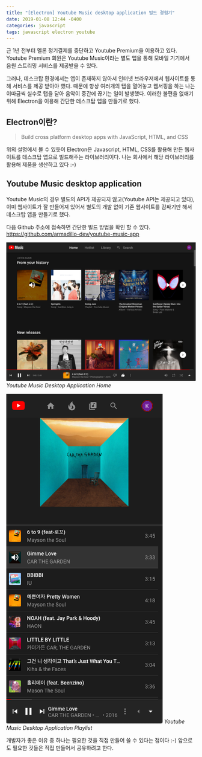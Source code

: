 ```yaml
---
title: "[Electron] Youtube Music desktop application 빌드 경험기"
date: 2019-01-08 12:44 -0400
categories: javascript
tags: javascript electron youtube
---
```


근 1년 전부터 멜론 정기결제를 중단하고 Youtube Premium을 이용하고 있다. Youtube Premium 회원은 Youtube Music이라는 별도 앱을 통해 모바일 기기에서 음원 스트리밍 서비스를 제공받을 수 있다. 

그러나, 데스크탑 환경에서는 앱이 존재하지 않아서 인터넷 브라우저에서 웹사이트를 통해 서비스를 제공 받아야 했다. 때문에 항상 여러개의 탭을 열어놓고 웹서핑을 하는 나는 이따금씩 실수로 탭을 닫아 음악이 중간에 끊기는 일이 발생했다. 이러한 불편을 없애기 위해 Electron을 이용해 간단한 데스크탑 앱을 만들기로 했다. 

## Electron이란?

> Build cross platform desktop apps with JavaScript, HTML, and CSS

위의 설명에서 볼 수 있듯이 Electron은 Javascript, HTML, CSS를 활용해 만든 웹사이트를 데스크탑 앱으로 빌드해주는 라이브러리이다. 나는 회사에서 해당 라이브러리를 활용해 제품을 생산하고 있다 :-)

## Youtube Music desktop application

Youtube Music의 경우 별도의 API가 제공되지 않고(Youtube API는 제공되고 있다), 이미 웹사이트가 잘 만들어져 있어서 별도의 개발 없이 기존 웹사이트를 감싸기만 해서 데스크탑 앱을 만들기로 했다.

다음 Github 주소에 접속하면 간단한 빌드 방법을 확인 할 수 있다.
https://github.com/armadillo-dev/youtube-music-app

![Youtube Music Desktop Application Home](/asserts/images/youtube-music-desktop-app-main.png)
*Youtube Music Desktop Application Home*

![Youtube Music Desktop Application Playlist](/asserts/images/youtube-music-desktop-app-playlist.png)
*Youtube Music Desktop Application Playlist*

개발자가 좋은 이유 중 하나는 필요한 것을 직접 만들어 쓸 수 있다는 점이다 :-)
앞으로도 필요한 것들은 직접 만들어서 공유하려고 한다.